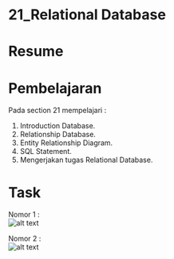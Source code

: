 # 21_Relational Database  

# Resume  

# Pembelajaran  
Pada section 21 mempelajari :  
1. Introduction Database.  
2. Relationship Database.  
3. Entity Relationship Diagram.  
4. SQL Statement.  
4. Mengerjakan tugas Relational Database.   

# Task

Nomor 1 :    
![alt text]()  

Nomor 2 :    
![alt text]()  


 


